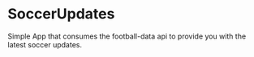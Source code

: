 # SoccerUpdates
Simple App that consumes the football-data api to provide you with the latest soccer updates.

